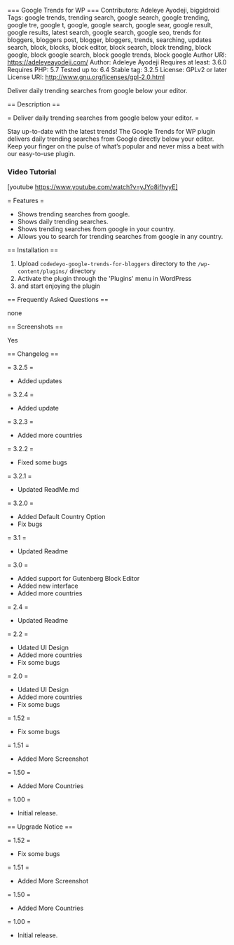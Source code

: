 === Google Trends for WP ===
Contributors: Adeleye Ayodeji, biggidroid
Tags: google trends, trending search, google search, google trending, google tre, google t, google, google search, google sear, google result, google results, latest search, google search, google seo, trends for bloggers, bloggers post, blogger, bloggers, trends, searching, updates search, block, blocks, block editor, block search, block trending, block google, block google search, block google trends, block google
Author URI: https://adeleyeayodeji.com/
Author: Adeleye Ayodeji
Requires at least: 3.6.0
Requires PHP: 5.7
Tested up to: 6.4
Stable tag: 3.2.5
License: GPLv2 or later
License URI: http://www.gnu.org/licenses/gpl-2.0.html

Deliver daily trending searches from google below your editor.

== Description ==

= Deliver daily trending searches from google below your editor. =

Stay up-to-date with the latest trends! The Google Trends for WP plugin delivers daily trending searches from Google directly below your editor. Keep your finger on the pulse of what’s popular and never miss a beat with our easy-to-use plugin.

### Video Tutorial

[youtube https://www.youtube.com/watch?v=yJYo8ifhyyE]

= Features =

- Shows trending searches from google.
- Shows daily trending searches.
- Shows trending searches from google in your country.
- Allows you to search for trending searches from google in any country.

== Installation ==

1. Upload `codedeyo-google-trends-for-bloggers` directory to the `/wp-content/plugins/` directory
2. Activate the plugin through the 'Plugins' menu in WordPress
3. and start enjoying the plugin

== Frequently Asked Questions ==

none

== Screenshots ==

Yes

== Changelog ==

= 3.2.5 =

- Added updates

= 3.2.4 =

- Added update

= 3.2.3 =

- Added more countries

= 3.2.2 =

- Fixed some bugs

= 3.2.1 =

- Updated ReadMe.md

= 3.2.0 =

- Added Default Country Option
- Fix bugs

= 3.1 =

- Updated Readme

= 3.0 =

- Added support for Gutenberg Block Editor
- Added new interface
- Added more countries

= 2.4 =

- Updated Readme

= 2.2 =

- Udated UI Design
- Added more countries
- Fix some bugs

= 2.0 =

- Udated UI Design
- Added more countries
- Fix some bugs

= 1.52 =

- Fix some bugs

= 1.51 =

- Added More Screenshot

= 1.50 =

- Added More Countries

= 1.00 =

- Initial release.

== Upgrade Notice ==

= 1.52 =

- Fix some bugs

= 1.51 =

- Added More Screenshot

= 1.50 =

- Added More Countries

= 1.00 =

- Initial release.
